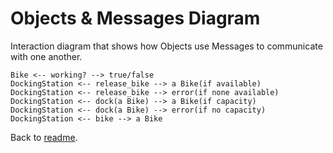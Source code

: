 # Objects & Messages Diagram

Interaction diagram that shows how Objects use Messages to communicate with one another.

```
Bike <-- working? --> true/false
DockingStation <-- release_bike --> a Bike(if available)
DockingStation <-- release_bike --> error(if none available)
DockingStation <-- dock(a Bike) --> a Bike(if capacity)
DockingStation <-- dock(a Bike) --> error(if no capacity)
DockingStation <-- bike --> a Bike
```
Back to [readme](README.md).
